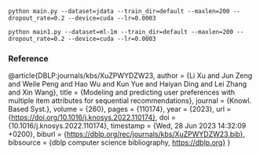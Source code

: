 <!--
 * @Author: your name
 * @Date: 2021-06-28 11:15:44
 * @LastEditTime: 2021-10-31 16:26:48
 * @LastEditors: Please set LastEditors
 * @Description: In User Settings Edit
 * @FilePath: \SASRec.pytorch-master\README.md
-->




```python main.py --dataset=jdata --train_dir=default --maxlen=200 --dropout_rate=0.2 --device=cuda --lr=0.0003```

```python main1.py --dataset=ml-1m --train_dir=default --maxlen=200 --dropout_rate=0.2 --device=cuda --lr=0.0003```




### Reference ###
@article{DBLP:journals/kbs/XuZPWYDZW23,
  author       = {Li Xu and
                  Jun Zeng and
                  Weile Peng and
                  Hao Wu and
                  Kun Yue and
                  Haiyan Ding and
                  Lei Zhang and
                  Xin Wang},
  title        = {Modeling and predicting user preferences with multiple item attributes
                  for sequential recommendations},
  journal      = {Knowl. Based Syst.},
  volume       = {260},
  pages        = {110174},
  year         = {2023},
  url          = {https://doi.org/10.1016/j.knosys.2022.110174},
  doi          = {10.1016/j.knosys.2022.110174},
  timestamp    = {Wed, 28 Jun 2023 14:32:09 +0200},
  biburl       = {https://dblp.org/rec/journals/kbs/XuZPWYDZW23.bib},
  bibsource    = {dblp computer science bibliography, https://dblp.org}
}

